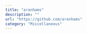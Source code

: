 ```yaml
---
title: "aranhams"
description: ""
url: "https://github.com/aranhams"
category: "Miscellaneous"
---
```

